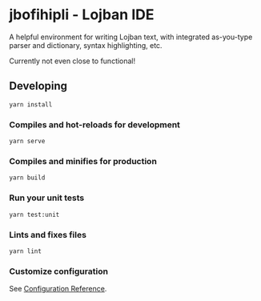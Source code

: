 # jbofihipli - Lojban IDE

A helpful environment for writing Lojban text, with integrated as-you-type
parser and dictionary, syntax highlighting, etc.

Currently not even close to functional!

## Developing
```
yarn install
```

### Compiles and hot-reloads for development
```
yarn serve
```

### Compiles and minifies for production
```
yarn build
```

### Run your unit tests
```
yarn test:unit
```

### Lints and fixes files
```
yarn lint
```

### Customize configuration
See [Configuration Reference](https://cli.vuejs.org/config/).
